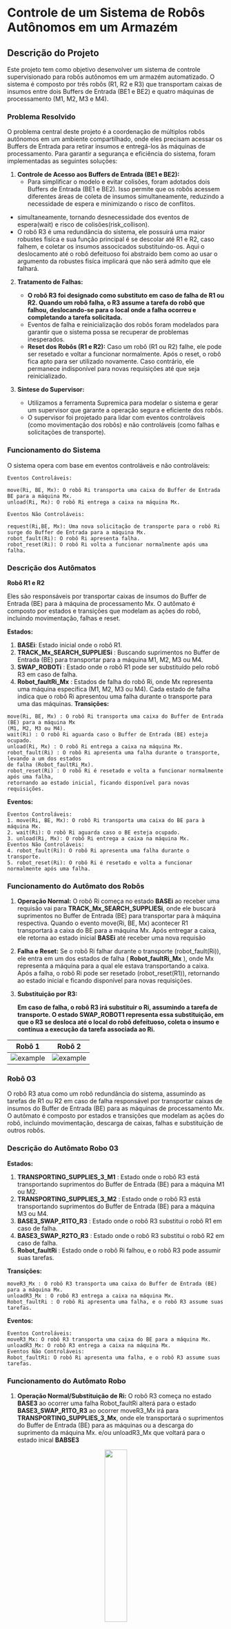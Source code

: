 # Controle de um Sistema de Robôs Autônomos em um Armazém

## Descrição do Projeto

Este projeto tem como objetivo desenvolver um sistema de controle supervisionado para robôs autônomos em um armazém automatizado. O sistema é composto por três robôs (R1, R2 e R3) que transportam caixas de insumos entre dois Buffers de Entrada (BE1 e BE2) e quatro máquinas de processamento (M1, M2, M3 e M4).

### Problema Resolvido

O problema central deste projeto é a coordenação de múltiplos robôs autônomos em um ambiente compartilhado, onde eles precisam acessar os Buffers de Entrada para retirar insumos e entregá-los às máquinas de processamento. Para garantir a segurança e eficiência do sistema, foram implementadas as seguintes soluções:

1. **Controle de Acesso aos Buffers de Entrada (BE1 e BE2):**
   - Para simplificar o modelo e evitar colisões, foram adotados dois Buffers de Entrada (BE1 e BE2). Isso permite que os robôs acessem diferentes áreas de coleta de insumos simultaneamente, reduzindo a necessidade de espera e minimizando o risco de conflitos.
  -  simultaneamente, tornando desnecessidade dos eventos de espera(wait) e risco de colisões(risk_collison).
  -   O robô R3 é uma redundância do sistema, ele possuirá uma maior robustes fisíca e sua função principal é se descolar até R1 e R2, caso falhem, e coletar os insumos associcados substituindo-os. Aqui o deslocamento até o robô defeituoso foi abstraido bem como ao usar o argumento da robustes fisíca implicará que não será admito que ele falhará.

2. **Tratamento de Falhas:**
   - **O robô R3 foi designado como substituto em caso de falha de R1 ou R2. Quando um robô falha, o R3 assume a tarefa do robô que falhou, deslocando-se para o local onde a falha ocorreu e completando a tarefa solicitada.**
   - Eventos de falha e reinicialização dos robôs foram modelados para garantir que o sistema possa se recuperar de problemas inesperados.
   - **Reset dos Robôs (R1 e R2):** Caso um robô (R1 ou R2) falhe, ele pode ser resetado e voltar a funcionar normalmente. Após o reset, o robô fica apto para ser utilizado novamente. Caso contrário, ele permanece indisponível para novas requisições até que seja reinicializado.

3. **Síntese do Supervisor:**
   - Utilizamos a ferramenta Supremica para modelar o sistema e gerar um supervisor que garante a operação segura e eficiente dos robôs.
   - O supervisor foi projetado para lidar com eventos controláveis (como movimentação dos robôs) e não controláveis (como falhas e solicitações de transporte).

### Funcionamento do Sistema

O sistema opera com base em eventos controláveis e não controláveis:

```
Eventos Controláveis:

move(Ri, BE, Mx): O robô Ri transporta uma caixa do Buffer de Entrada BE para a máquina Mx.
unload(Ri, Mx): O robô Ri entrega a caixa na máquina Mx.

Eventos Não Controláveis:

request(Ri,BE, Mx): Uma nova solicitação de transporte para o robô Ri surge do Buffer de Entrada para a máquina Mx.
robot_fault(Ri): O robô Ri apresenta falha.
robot_reset(Ri): O robô Ri volta a funcionar normalmente após uma falha.
```
### Descrição dos Autômatos

**Robô R1 e R2**

Eles são responsáveis por transportar caixas de insumos do Buffer de Entrada (BE) para à máquina de
processamento Mx. O autômato é composto por estados e transições que modelam as ações do
robô, incluindo movimentação, falhas e reset.

**Estados:**
1. **BASEi**: Estado inicial onde o robô R1.
2. **TRACK_Mx_SEARCH_SUPPLIESi** :  Buscando suprimentos no Buffer de Entrada (BE) para transportar para a máquina M1, M2, M3 ou M4.
3. **SWAP_ROBOTi** : Estado onde o robô R1 pode ser substituído pelo robô R3 em caso de falha.
4. **Robot_faultRi_Mx** : Estados de falha do robô Ri, onde Mx representa uma máquina específica
    (M1, M2, M3 ou M4). Cada estado de falha indica que o robô Ri apresentou uma falha durante o transporte
    para uma das máquinas.
**Transições:**

```
move(Ri, BE, Mx) : O robô Ri transporta uma caixa do Buffer de Entrada (BE) para a máquina Mx
(M1, M2, M3 ou M4).
wait(Ri) : O robô Ri aguarda caso o Buffer de Entrada (BE) esteja ocupado.
unload(Ri, Mx) : O robô Ri entrega a caixa na máquina Mx.
robot_fault(Ri) : O robô Ri apresenta uma falha durante o transporte, levando a um dos estados
de falha (Robot_faultRi_Mx).
robot_reset(Ri) : O robô Ri é resetado e volta a funcionar normalmente após uma falha,
retornando ao estado inicial, ficando disponível para novas requisições.
```
**Eventos:**

```
Eventos Controláveis:
1. move(Ri, BE, Mx): O robô Ri transporta uma caixa do BE para à máquina Mx.
2. wait(Ri): O robô Ri aguarda caso o BE esteja ocupado.
3. unload(Ri, Mx): O robô Ri entrega a caixa na máquina Mx.
Eventos Não Controláveis:
4. robot_fault(Ri): O robô Ri apresenta uma falha durante o transporte.
5. robot_reset(Ri): O robô Ri é resetado e volta a funcionar normalmente após uma falha.
```
### Funcionamento do Autômato dos Robôs

1. **Operação Normal:**
    O robô Ri começa no estado **BASEi** ao receber uma requisão vai para **TRACK_Mx_SEARCH_SUPPLIESi**, onde ele buscará
    suprimentos no Buffer de Entrada (BE) para transportar para à máquina respectiva. Quando o evento move(Ri, BE, Mx) acontecer R1 transportará a caixa do BE para a máquina Mx.
    Após entregar a caixa, ele retorna ao estado inicial **BASEi** até receber uma nova requisão
2. **Falha e Reset:**
    Se o robô Ri falhar durante o transporte (robot_fault(Ri)), ele entra em um dos estados de
    falha ( **Robot_faultRi_Mx** ), onde Mx representa a máquina para a qual ele estava
    transportando a caixa.
    Após a falha, o robô Ri pode ser resetado (robot_reset(R1)), retornando ao estado inicial e
    ficando disponível para novas requisições.
3. **Substituição por R3:**

    **Em caso de falha, o robô R3 irá substituir o Ri, assumindo a tarefa de transporte. O estado SWAP_ROBOT1 representa essa substituição, em que o R3 se desloca até o local do robô defeituoso, coleta o insumo e continua a execução da tarefa associada ao Ri.**





| Robô 1  | Robô 2 | 
|----------|----------|
| ![example](img/robo_1.png) | ![example](img/robo2.png) |  
### Robô 03


O robô R3 atua como um robô redundância do sistema, assumindo as tarefas de R1 ou R2 em caso de falha
responsável por transportar caixas de insumos do Buffer de Entrada (BE) para as máquinas de
processamento Mx. O autômato é composto por estados e transições que modelam as
ações do robô, incluindo movimentação, descarga de caixas, falhas e substituição de outros robôs.

### Descrição do Autômato Robo 03

**Estados:**

1. **TRANSPORTING_SUPPLIES_3_M1** : Estado onde o robô R3 está transportando suprimentos do
    Buffer de Entrada (BE) para a máquina M1 ou M2.
2. **TRANSPORTING_SUPPLIES_3_M2** : Estado onde o robô R3 está transportando suprimentos do
    Buffer de Entrada (BE) para a máquina M3 ou M4.
3. **BASE3_SWAP_R1TO_R3** : Estado onde o robô R3 substitui o robô R1 em caso de falha.
4. **BASE3_SWAP_R2TO_R3** : Estado onde o robô R3 substitui o robô R2 em caso de falha.
5. **Robot_faultRi** : Estado onde o robô Ri falhou, e o robô R3 pode assumir suas tarefas.


**Transições:**

```
moveR3_Mx : O robô R3 transporta uma caixa do Buffer de Entrada (BE) para a máquina Mx.
unloadR3_Mx : O robô R3 entrega a caixa na máquina Mx.
Robot_faultRi : O robô Ri apresenta uma falha, e o robô R3 assume suas tarefas.
```
**Eventos:**

```
Eventos Controláveis:
moveR3_Mx: O robô R3 transporta uma caixa do BE para a máquina Mx.
unloadR3_Mx: O robô R3 entrega a caixa na máquina Mx.
Eventos Não Controláveis:
Robot_faultRi: O robô Ri apresenta uma falha, e o robô R3 assume suas tarefas.
```
### Funcionamento do Autômato Robo

1. **Operação Normal/Substituição de Ri:**
    O robô R3 começa no estado **BASE3** ao ocorrer uma falha Robot_faultRi alterá para o estado **BASE3_SWAP_R1TO_R3** ao ocorrer moveR3_Mx irá para **TRANSPORTING_SUPPLIES_3_Mx**, onde ele transportará o suprimentos do Buffer de
    Entrada (BE) para as máquinas ou a descarga do suprimento da máquina Mx.
    e/ou unloadR3_Mx que voltará para o estado inical **BABSE3**
<p align="center" width="100%" title="Robô 3">
    <img width="32%" src="img/robo_3.png"> 
</p>


### Máquina 0x

Ela modela os estados da máquina Mx, incluindo operações normais, falhas de robôs, requisições de
transporte e interações com os robôs Ri.

### Descrição dos Estados do Autômato M

**Estados:**

1. **IDLE_Mx** : Estado inicial onde a máquina Mx está ociosa, aguardando uma requisição de transporte
    de insumos.
2. **RequestRi_Mx** : Estado onde a máquina Mx solicita ao robô Ri para transportar uma caixa do
    Buffer de Entrada (BE) para a máquina Mx.
3. **WORK_Mx** : Estado onde a máquina Mx está processando/trabalhando em uma caixa de insumos entregue pelo
    robô Ri.
4. **READY_Mx** : Estado onde o robô Ri leva o insumo para a máquina Mx que realizou a solicitação.
5. **Robot_faultRi** : Estado onde o robô Ri falhou durante o transporte de uma caixa para a máquina
    Mx.
6. **Ri_FAULT_WAIT_R3_WORK_Mx** : Estado onde a máquina Mx aguarda que o robô R3 assuma a
    tarefa de transporte após a falha do robô Ri.
7. **BUSY_Ri_Mx** : Estado onde o robô Ri está ocupado transportando uma caixa para a máquina M2,
    e a máquina Mx aguarda sua disponibilidade.
8. **RequestRi_Mx** : Estado onde a máquina Mx solicita ao robô Ri para transportar uma caixa para a
    máquina Mx.
9. **unloadR1_Mx** : Estado onde o robô R1 descarrega uma caixa na máquina M1 ou M2.
10. **unloadR3_Mx** : Estado onde o robô R3 descarrega uma caixa na máquina Mx.
11. **moveR3_Mx** : Estado onde o robô R3 está transportando uma caixa do Buffer de Entrada (BE) para
a máquina Mx.


### Funcionamento do Autômato Mx

1. **Operação Normal:**
    A máquina Mx começa no estado **IDLE_Mx** , onde está ociosa e aguarda uma requisição de
    transporte.
    Quando uma requisição é feita, a máquina Mx entra no estado **RequestRi_Mx** , solicitando ao
    robô Ri para transportar uma caixa do BE para a máquina Mx.
    Após o robô Ri entregar a caixa, a máquina Mx entra no estado **WORK_Mx** , onde processa a
    caixa de insumos.
2. **Falha do Robô Ri:**
    Se o robô Ri falhar durante o transporte (Robot_faultRi), a máquina Mx entra no estado
    **Robot_faultRi**.
    A máquina Mx então aguarda que o robô R3 assuma a tarefa, passando pelos estados
    **Ri_FAULT_WAIT_R3_WORK_Mx**.
    O robô R3 realiza o transporte da caixa para a máquina Mx (moveR3_Mx) e descarrega a caixa
    (unloadR3_Mx).

| Máquina 1  | Máquina 2 | 
|----------|----------|
| ![example](img/maquina_1.png) | ![example](img/maquina_2.png) |  


| Máquina 3  | Máquina 4 | 
|----------|----------|
| ![example](img/maquina_3.png) | ![example](img/maquina_4.png) |


### Sistema completo

<p align="center" width="100%">
    <img width="100%" src="img/sistema_completo.png"> 
</p>

## Como Executar o Projeto

Para executar o projeto e entender o funcionamento do sistema

### 1. Instalar o Java
O Supremica requer o Java para funcionar,para instalar o Java Development Kit (JDK):
**Passo 1: Atualize o sistema**
```bash
sudo apt update
```
**Passo 2: Instale o JDK**
Você pode instalar o OpenJDK, que é uma versão aberta do Java:
```bash
sudo apt install openjdk-17-jdk
```
**Passo 3: Verifique a instalação**
Após a instalação, verifique se o Java foi instalado corretamente:
```bash
java -version
```
### 2. Instalar o Graphviz
O Graphviz é necessário para visualizar os diagramas gerados pelo Supremica.
**Passo 1: Instale o Graphviz**
```bash
sudo apt install graphviz
```
**Passo 2: Verifique a instalação**
Após a instalação, verifique se o Graphviz foi instalado corretamente:
```bash
dot -V
```
### 3. Baixar e Executar o Supremica
Agora que o Java e o Graphviz estão instalados, você pode baixar e executar o Supremica.
**Baixe o Supremica**
Acesse o link da versão mais recente do Supremica no GitHub:
[Release Waters/Supremica IDE 2.7.1](https://github.com/robimalik/Waters/releases/tag/Supremica-IDE-2.7.1)
Baixe o arquivo `.jar` para o seu diretório de trabalho.
**Execute o Supremica**
Navegue até o diretório onde o arquivo `.jar` foi baixado e execute
```bash
java -jar Supremica.jar
```
Você também poderá baixar um script para baixar e instalar todas as depedências necessárias em
install.sh
### Vídeo de Demonstração
Para uma explicação detalhada do funcionamento do sistema e uma demonstração da simulação,
[Vídeo de Demonstração](https://youtu.be/cJdnjmNx034)
### Contribuidores
- Alexandre Basílio da SIlva Júnior


### Links Úteis

```
Tutorial Supremica: Um mini tutorial sobre como usar o Supremica.
Repositório do Projeto: Link para o repositório no GitHub.
```
Este projeto foi desenvolvido como parte da disciplina de Sistemas de Eventos Discretos (SED) e visa
demonstrar a aplicação de controle supervisionado em sistemas de robótica autônoma. A adoção de
dois Buffers de Entrada e o tratamento eficiente de falhas dos robôs são aspectos importantes que
garantem a robustez e eficiência do sistema.


